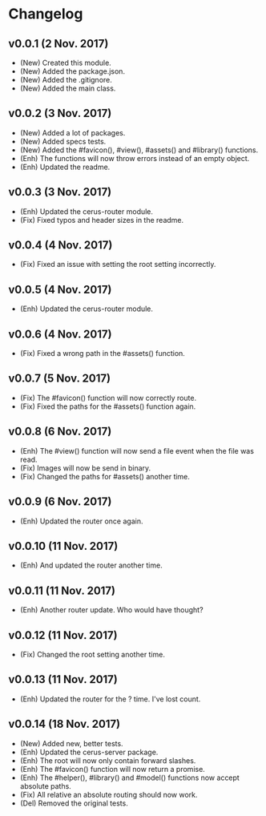 # Changelog

## v0.0.1 (2 Nov. 2017)
- (New) Created this module.
- (New) Added the package.json.
- (New) Added the .gitignore.
- (New) Added the main class.

## v0.0.2 (3 Nov. 2017)
- (New) Added a lot of packages.
- (New) Added specs tests.
- (New) Added the #favicon(), #view(), #assets() and #library() functions.
- (Enh) The functions will now throw errors instead of an empty object.
- (Enh) Updated the readme.

## v0.0.3 (3 Nov. 2017)
- (Enh) Updated the cerus-router module.
- (Fix) Fixed typos and header sizes in the readme.

## v0.0.4 (4 Nov. 2017)
- (Fix) Fixed an issue with setting the root setting incorrectly.

## v0.0.5 (4 Nov. 2017)
- (Enh) Updated the cerus-router module.

## v0.0.6 (4 Nov. 2017)
- (Fix) Fixed a wrong path in the #assets() function.

## v0.0.7 (5 Nov. 2017)
- (Fix) The #favicon() function will now correctly route.
- (Fix) Fixed the paths for the #assets() function again.

## v0.0.8 (6 Nov. 2017)
- (Enh) The #view() function will now send a file event when the file was read.
- (Fix) Images will now be send in binary.
- (Fix) Changed the paths for #assets() another time.

## v0.0.9 (6 Nov. 2017)
- (Enh) Updated the router once again.

## v0.0.10 (11 Nov. 2017)
- (Enh) And updated the router another time.

## v0.0.11 (11 Nov. 2017)
- (Enh) Another router update. Who would have thought?

## v0.0.12 (11 Nov. 2017)
- (Fix) Changed the root setting another time.

## v0.0.13 (11 Nov. 2017)
- (Enh) Updated the router for the ? time. I've lost count.

## v0.0.14 (18 Nov. 2017)
- (New) Added new, better tests.
- (Enh) Updated the cerus-server package.
- (Enh) The root will now only contain forward slashes.
- (Enh) The #favicon() function will now return a promise.
- (Enh) The #helper(), #library() and #model() functions now accept absolute paths.
- (Fix) All relative an absolute routing should now work.
- (Del) Removed the original tests.